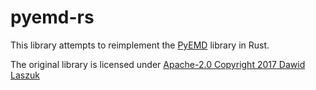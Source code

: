 # pyemd-rs

This library attempts to reimplement the [PyEMD](https://github.com/laszukdawid/PyEMD) library in Rust.

The original library is licensed under [Apache-2.0 Copyright 2017 Dawid Laszuk](https://github.com/laszukdawid/PyEMD/blob/master/LICENSE.md)
